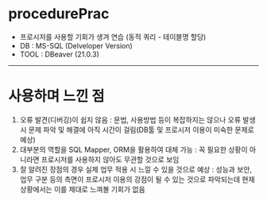 # procedurePrac
- 프로시저를 사용할 기회가 생겨 연습 (동적 쿼리 - 테이블명 할당)
- DB : MS-SQL (Delveloper Version)
- TOOL : DBeaver (21.0.3)
--- 
# 사용하며 느낀 점
1. 오류 발견(디버깅)이 쉽지 않음 : 문법, 사용방법 등이 복잡하지는 않으나 오류 발생 시 문제 파악 및 해결에 아직 시간이 걸림(DB툴 및 프로시저 이용이 미숙한 문제로 예상)
2. 대부분의 역할을 SQL Mapper, ORM을 활용하여 대체 가능 : 꼭 필요한 상황이 아니라면 프로시저를 사용하지 않아도 무관할 것으로 보임
3. 잘 알려진 장점의 경우 실제 업무 적용 시 느낄 수 있을 것으로 예상
: 성능과 보안, 업무 구분 등의 측면이 프로시저 이용의 강점이 될 수 있는 것으로 파악되는데 현재 상황에서는 이를 제대로 느껴볼 기회가 없음
